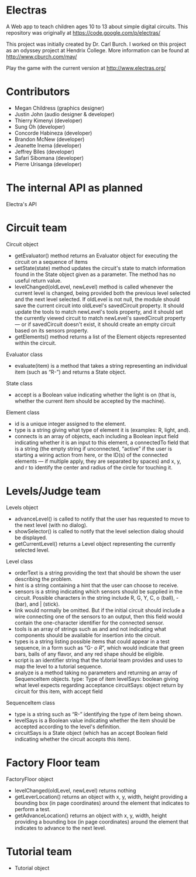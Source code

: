 # Electras

A Web app to teach children ages 10 to 13 about simple digital circuits. This repository was originally at https://code.google.com/p/electras/

This project was initially created by Dr. Carl Burch. I worked on this project as an odyssey project at Hendrix College. More information can be found at http://www.cburch.com/may/

Play the game with the current version at http://www.electras.org/

# Contributors
 * Megan Childress (graphics designer)
 * Justin John (audio designer & developer)
 * Thierry Kimenyi (developer)
 * Sung Oh (developer)
 * Concorde Habineza (developer)
 * Brandon McNew (developer)
 * Jeanette Inema (developer)
 * Jeffrey Biles (developer)
 * Safari Sibomana (developer)
 * Pierre Urisanga (developer)

# The internal API as planned
Electra's API

# Circuit team

Circuit object

* getEvaluator() method returns an Evaluator object for executing the circuit on a sequence of items
* setState(state) method updates the circuit's state to match information found in the State object given as a parameter. The method has no useful return value.
* levelChanged(oldLevel, newLevel) method is called whenever the current level is changed, being provided both the previous level selected and the next level selected. If oldLevel is not null, the module should save the current circuit into oldLevel's savedCircuit property. It should update the tools to match newLevel's tools property, and it should set the currently viewed circuit to match newLevel's savedCircuit property — or if savedCircuit doesn't exist, it should create an empty circuit based on its sensors property.
* getElements() method returns a list of the Element objects represented within the circuit.

Evaluator class

* evaluate(item) is a method that takes a string representing an individual item (such as “R-”) and returns a State object.

State class
* accept is a Boolean value indicating whether the light is on (that is, whether the current item should be accepted by the machine).

Element class

* id is a unique integer assigned to the element.
* type is a string giving what type of element it is (examples: R, light, and).
* connects is an array of objects, each including a Boolean input field indicating whether it is an input to this element, a connectedTo field that is a string (the empty string if unconnected, “active” if the user is starting a wiring action from here, or the ID(s) of the connected elements — if multiple apply, they are separated by spaces) and x, y, and r to identify the center and radius of the circle for touching it.

# Levels/Judge team

Levels object

* advanceLevel() is called to notify that the user has requested to move to the next level (with no dialog).
* showSelector() is called to notify that the level selection dialog should be displayed.
* getCurrentLevel() returns a Level object representing the currently selected level.

Level class

* orderText is a string providing the text that should be shown the user describing the problem.
* hint is a string containing a hint that the user can choose to receive.
* sensors is a string indicating which sensors should be supplied in the circuit. Possible characters in the string include R, G, Y, C, o (ball), - (bar), and | (stick).
* link would normally be omitted. But if the initial circuit should include a wire connecting one of the sensors to an output, then this field would contain the one-character identifier for the connected sensor.
* tools is an array of strings such as and and not indicating what components should be available for insertion into the circuit.
* types is a string listing possible items that could appear in a test sequence, in a form such as “G- *o R*”, which would indicate that green bars, balls of any flavor, and any red shape should be eligible.
* script is an identifier string that the tutorial team provides and uses to map the level to a tutorial sequence.
* analyze is a method taking no parameters and returning an array of SequenceItem objects. type: Type of item levelSays: boolean giving what level expects regarding acceptance circuitSays: object return by circuit for this item, with accept field

 SequenceItem class
 
* type is a string such as “R-” identifying the type of item being shown.
* levelSays is a Boolean value indicating whether the item should be accepted according to the level's definition.
* circuitSays is a State object (which has an accept Boolean field indicating whether the circuit accepts this item).
 
# Factory Floor team

FactoryFloor object

* levelChanged(oldLevel, newLevel) returns nothing
* getLeverLocation() returns an object with x, y, width, height providing a bounding box (in page coordinates) around the element that indicates to perform a test.
* getAdvanceLocation() returns an object with x, y, width, height providing a bounding box (in page coordinates) around the element that indicates to advance to the next level.

# Tutorial team

* Tutorial object


